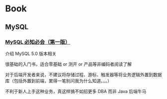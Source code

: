 # Book

## MySQL

### [MySQL 必知必会（第一版）](https://book.douban.com/subject/3354490/)

介绍 MySQL 5.0 版本相关

很基础的入门书，适合零基础 or 测开 or 产品等非编码者阅读了解

对于后端开发者来说，不建议将存储过程、游标、触发器等将业务逻辑外置到数据库（包括外置到前端，累得一笔别问我为什么知道。。。）

不利于新人上手这种业务，真这样搞不如招更多 DBA 而非 Java 后端牛马
